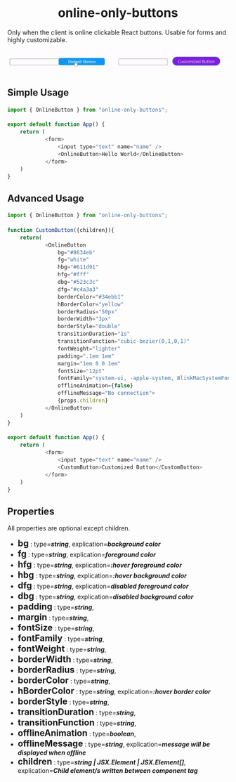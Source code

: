 <h1 align="center">online-only-buttons</h1>

Only when the client is online clickable React buttons. Usable for forms and highly customizable.

![](https://raw.githubusercontent.com/ufukbakan/online-only-buttons/main/example/capture.gif)

## Simple Usage
```js
import { OnlineButton } from "online-only-buttons";

export default function App() {
    return (
            <form>
                <input type="text" name="name" />
                <OnlineButton>Hello World</OnlineButton>
            </form>
    )
}
```

## Advanced Usage
```js
import { OnlineButton } from "online-only-buttons";

function CustomButton({children}){
    return(
            <OnlineButton
                bg="#8634eb"
                fg="white"
                hbg="#611d91"
                hfg="#fff"
                dbg="#523c3c"
                dfg="#c4a3a3"
                borderColor="#34ebb1"
                hBorderColor="yellow"
                borderRadius="50px"
                borderWidth="3px"
                borderStyle="double"
                transitionDuration="1s"
                transitionFunction="cubic-bezier(0,1,0,1)"
                fontWeight="lighter"
                padding=".1em 1em"
                margin="1em 0 0 1em"
                fontSize="12pt"
                fontFamily="system-ui, -apple-system, BlinkMacSystemFont, 'Segoe UI'"
                offlineAnimation={false}
                offlineMessage="No connection">
                {props.children}
            </OnlineButton>
    )
}

export default function App() {
    return (
            <form>
                <input type="text" name="name" />
                <CustomButton>Customized Button</CustomButton>
            </form>
    )
}
```

## Properties
All properties are optional except children.
- <span style="font-size:1.4em;">**bg**</span> : type=***string***,  explication=***background color***
- <span style="font-size:1.4em;">**fg**</span> : type=***string***,  explication=***foreground color***
- <span style="font-size:1.4em;">**hfg**</span> : type=***string***, explication=***:hover foreground color***
- <span style="font-size:1.4em;">**hbg**</span> : type=***string***, explication=***:hover background color***
- <span style="font-size:1.4em;">**dfg**</span> : type=***string***, explication=***disabled foreground color***
- <span style="font-size:1.4em;">**dbg**</span> : type=***string***, explication=***disabled background color***
- <span style="font-size:1.4em;">**padding**</span> : type=***string***,
- <span style="font-size:1.4em;">**margin**</span> : type=***string***,
- <span style="font-size:1.4em;">**fontSize**</span> : type=***string***,
- <span style="font-size:1.4em;">**fontFamily**</span> : type=***string***,
- <span style="font-size:1.4em;">**fontWeight**</span> : type=***string***,
- <span style="font-size:1.4em;">**borderWidth**</span> : type=***string***,
- <span style="font-size:1.4em;">**borderRadius**</span> : type=***string***,
- <span style="font-size:1.4em;">**borderColor**</span> : type=***string***,
- <span style="font-size:1.4em;">**hBorderColor**</span> : type=***string***, explication=***:hover border color***
- <span style="font-size:1.4em;">**borderStyle**</span> : type=***string***,
- <span style="font-size:1.4em;">**transitionDuration**</span> : type=***string***,
- <span style="font-size:1.4em;">**transitionFunction**</span> : type=***string***,
- <span style="font-size:1.4em;">**offlineAnimation**</span> : type=***boolean***,
- <span style="font-size:1.4em;">**offlineMessage**</span> : type=***string***, explication=***message will be displayed when offline***
- <span style="font-size:1.4em;">**children**</span> : type=***string | JSX.Element | JSX.Element[]***, explication=***Child element/s written between component tag***